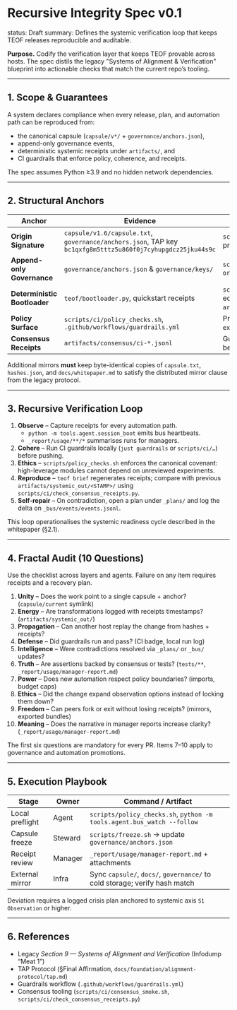 <!-- markdownlint-disable MD013 -->
# Recursive Integrity Spec v0.1

status: Draft
summary: Defines the systemic verification loop that keeps TEOF releases reproducible and auditable.

**Purpose.** Codify the verification layer that keeps TEOF provable across hosts. The spec distils the legacy "Systems of Alignment & Verification" blueprint into actionable checks that match the current repo’s tooling.

---

## 1. Scope & Guarantees

A system declares compliance when every release, plan, and automation path can be reproduced from:
- the canonical capsule (`capsule/v*/` + `governance/anchors.json`),
- append-only governance events,
- deterministic systemic receipts under `artifacts/`, and
- CI guardrails that enforce policy, coherence, and receipts.

The spec assumes Python ≥3.9 and no hidden network dependencies.

---

## 2. Structural Anchors

| Anchor | Evidence | Check |
| --- | --- | --- |
| **Origin Signature** | `capsule/v1.6/capsule.txt`, `governance/anchors.json`, TAP key `bc1qxfg8m5tttz5u860f0j7cyhupgdcz25jku44s9c` | `scripts/ci/check_hashes.sh` + anchor audit proves the capsule lineage. |
| **Append-only Governance** | `governance/anchors.json` & `governance/keys/` | `scripts/ci/check_append_only.sh origin/main` blocks retroactive edits. |
| **Deterministic Bootloader** | `teof/bootloader.py`, quickstart receipts | `scripts/ci/quickstart_smoke.sh` installs editable package and verifies `artifacts/systemic_out/latest/brief.json`. |
| **Policy Surface** | `scripts/ci/policy_checks.sh`, `.github/workflows/guardrails.yml` | Prevents kernel imports from `experimental/`, `archive/`, `legacy`. |
| **Consensus Receipts** | `artifacts/consensus/ci-*.jsonl` | Guardrail uploads ensure agreement between scorer, planner, and receipts. |

Additional mirrors **must** keep byte-identical copies of `capsule.txt`, `hashes.json`, and `docs/whitepaper.md` to satisfy the distributed mirror clause from the legacy protocol.

---

## 3. Recursive Verification Loop

1. **Observe** – Capture receipts for every automation path.
   - `python -m tools.agent.session_boot` emits bus heartbeats.
   - `_report/usage/**/*` summarises runs for managers.
2. **Cohere** – Run CI guardrails locally (`just guardrails` or `scripts/ci/…`) before pushing.
3. **Ethics** – `scripts/policy_checks.sh` enforces the canonical covenant: high-leverage modules cannot depend on unreviewed experiments.
4. **Reproduce** – `teof brief` regenerates receipts; compare with previous `artifacts/systemic_out/<STAMP>/` using `scripts/ci/check_consensus_receipts.py`.
5. **Self-repair** – On contradiction, open a plan under `_plans/` and log the delta on `_bus/events/events.jsonl`.

This loop operationalises the systemic readiness cycle described in the whitepaper (§2.1).

---

## 4. Fractal Audit (10 Questions)

Use the checklist across layers and agents. Failure on any item requires receipts and a recovery plan.

1. **Unity** – Does the work point to a single capsule + anchor? (`capsule/current` symlink)  
2. **Energy** – Are transformations logged with receipts timestamps? (`artifacts/systemic_out/`)  
3. **Propagation** – Can another host replay the change from hashes + receipts?  
4. **Defense** – Did guardrails run and pass? (CI badge, local run log)  
5. **Intelligence** – Were contradictions resolved via `_plans/` or `_bus/` updates?  
6. **Truth** – Are assertions backed by consensus or tests? (`tests/**`, `_report/usage/manager-report.md`)  
7. **Power** – Does new automation respect policy boundaries? (imports, budget caps)  
8. **Ethics** – Did the change expand observation options instead of locking them down?  
9. **Freedom** – Can peers fork or exit without losing receipts? (mirrors, exported bundles)  
10. **Meaning** – Does the narrative in manager reports increase clarity? (`_report/usage/manager-report.md`)

The first six questions are mandatory for every PR. Items 7–10 apply to governance and automation promotions.

---

## 5. Execution Playbook

| Stage | Owner | Command / Artifact |
| --- | --- | --- |
| Local preflight | Agent | `scripts/policy_checks.sh`, `python -m tools.agent.bus_watch --follow` |
| Capsule freeze | Steward | `scripts/freeze.sh` → update `governance/anchors.json` |
| Receipt review | Manager | `_report/usage/manager-report.md` + attachments |
| External mirror | Infra | Sync `capsule/`, `docs/`, `governance/` to cold storage; verify hash match |

Deviation requires a logged crisis plan anchored to systemic axis `S1 Observation` or higher.

---

## 6. References

- Legacy *Section 9 — Systems of Alignment and Verification* (Infodump “Meat 1”)  
- TAP Protocol (§Final Affirmation, `docs/foundation/alignment-protocol/tap.md`)  
- Guardrails workflow (`.github/workflows/guardrails.yml`)  
- Consensus tooling (`scripts/ci/consensus_smoke.sh`, `scripts/ci/check_consensus_receipts.py`)

